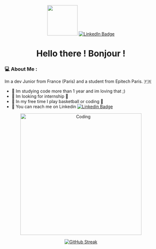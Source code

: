 ###

<!--
**DYDY2MONOI/dydy2monoi** is a ✨ _special_ ✨ repository because its `README.md` (this file) appears on your GitHub profile.

Here are some ideas to get you started:

[![GitHub Streak](https://github-readme-streak-stats.herokuapp.com/?user=DYDY2MONOI)](https://git.io/streak-stats)

- 🔭 I’m currently working on ...
- 🌱 I’m currently learning C/C++
- 👯 I’m looking to collaborate on ...
- 🤔 I’m looking for help with ...
- 💬 Ask me about ...
- 📫 How to reach me: dylan.ta@epitech.eu
- 😄 Pronouns: ...
- ⚡ Fun fact: I love cat
-->
<div id="header" align="center">
  <img src="https://media.giphy.com/media/M9gbBd9nbDrOTu1Mqx/giphy.gif" width="100"/>

  <a href="https://www.linkedin.com/in/dylan-ta-261727254/">
    <img src="https://img.shields.io/badge/LinkedIn-blue?style=for-the-badge&logo=linkedin&logoColor=white" alt="LinkedIn Badge"/>
  </a>
<h1>
  Hello there !
  Bonjour !
</h1>

</div>

### :computer: About Me :

Im a dev Junior from France (Paris) and a student from Epitech Paris. :fr:

- :telescope: Im studying code more than 1 year and im loving that ;)
- :office: Im looking for internship :eyes:
- :basketball: In my free time I play basketball or coding :eyes:
- :iphone: You can reach me on Linkedin [![Linkedin Badge](https://img.shields.io/badge/-kakbar-blue?style=flat&logo=Linkedin&logoColor=white)](https://www.linkedin.com/in/dylan-ta-261727254/)


<div align="center">
    <img alt="Coding" width="400" src="./3225202442.gif">

  [![GitHub Streak](https://github-readme-streak-stats.herokuapp.com?user=DYDY2MONOI&theme=yellowdark&locale=fr&date_format=M%20j%5B%2C%20Y%5D&exclude_days=Sun%2CSat)](https://git.io/streak-stats)
</div>


</div>

